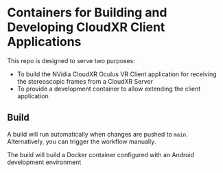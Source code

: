 # Containers for Building and Developing CloudXR Client Applications

This repo is designed to serve two purposes:

- To build the NVidia CloudXR Oculus VR Client application for receiving the stereoscopic frames from a CloudXR Server
- To provide a development container to allow extending the client application

## Build

A build will run automatically when changes are pushed to `main`. Alternatively, you can trigger the workflow manually.

The build will build a Docker container configured with an Android development environment

